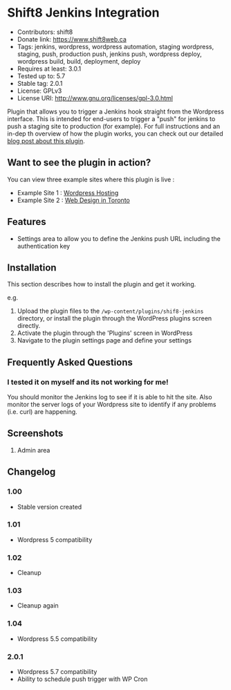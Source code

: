 # Shift8 Jenkins Integration
* Contributors: shift8
* Donate link: https://www.shift8web.ca
* Tags: jenkins, wordpress, wordpress automation, staging wordpress, staging, push, production push, jenkins push, wordpress deploy, wordpress build, build, deployment, deploy
* Requires at least: 3.0.1
* Tested up to: 5.7
* Stable tag: 2.0.1
* License: GPLv3
* License URI: http://www.gnu.org/licenses/gpl-3.0.html

Plugin that allows you to trigger a Jenkins hook straight from the Wordpress interface. This is intended for end-users to trigger a "push" for jenkins to push a staging site to production (for example). For full instructions and an in-dep
th overview of how the plugin works, you can check out our detailed [blog post about this plugin](https://www.shift8web.ca/blog/wordpress-plugin-to-integrate-jenkins-build-api/).

## Want to see the plugin in action?

You can view three example sites where this plugin is live :

- Example Site 1 : [Wordpress Hosting](https://www.stackstar.com "Wordpress Hosting")
- Example Site 2 : [Web Design in Toronto](https://www.shift8web.ca "Web Design in Toronto")

## Features

- Settings area to allow you to define the Jenkins push URL including the authentication key

## Installation 

This section describes how to install the plugin and get it working.

e.g.

1. Upload the plugin files to the `/wp-content/plugins/shif8-jenkins` directory, or install the plugin through the WordPress plugins screen directly.
2. Activate the plugin through the 'Plugins' screen in WordPress
3. Navigate to the plugin settings page and define your settings

## Frequently Asked Questions 

### I tested it on myself and its not working for me! 

You should monitor the Jenkins log to see if it is able to hit the site. Also monitor the server logs of your Wordpress site to identify if any problems (i.e. curl) are happening.

## Screenshots 

1. Admin area

## Changelog 

### 1.00
* Stable version created

### 1.01
* Wordpress 5 compatibility

### 1.02
* Cleanup

### 1.03
* Cleanup again

### 1.04
* Wordpress 5.5 compatibility

### 2.0.1
* Wordpress 5.7 compatibility
* Ability to schedule push trigger with WP Cron
